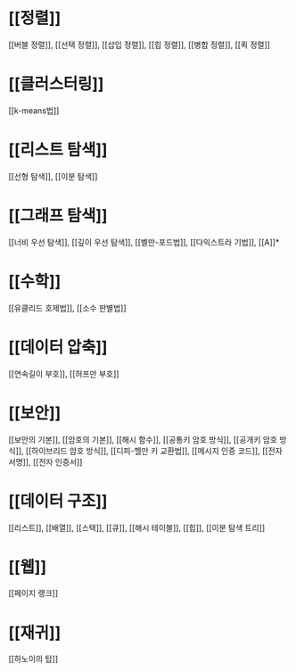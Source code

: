 # [[정렬]]
[[버블 정렬]], [[선택 정렬]], [[삽입 정렬]], [[힙 정렬]], [[병합 정렬]], [[퀵 정렬]]
# [[클러스터링]]
[[k-means법]]
# [[리스트 탐색]]
[[선형 탐색]], [[이분 탐색]]
# [[그래프 탐색]]
[[너비 우선 탐색]], [[깊이 우선 탐색]], [[벨만-포드법]], [[다익스트라 기법]], [[A]]*
# [[수학]]
[[유클리드 호제법]], [[소수 판별법]]
# [[데이터 압축]]
[[연속길이 부호]], [[허프만 부호]]
# [[보안]]
[[보안의 기본]], [[암호의 기본]], [[해시 함수]], [[공통키 암호 방식]], [[공개키 암호 방식]], [[하이브리드 암호 방식]], [[디피-헬만 키 교환법]], [[메시지 인증 코드]], [[전자 서명]], [[전자 인증서]]
# [[데이터 구조]]
[[리스트]], [[배열]], [[스택]], [[큐]], [[해시 테이블]], [[힙]], [[이분 탐색 트리]]
# [[웹]]
[[페이지 랭크]]
# [[재귀]]
[[하노이의 탑]]
